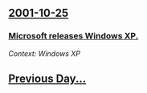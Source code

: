 ## [2001-10-25](/news/2001/10/25/index.md)

### [ Microsoft releases Windows XP.](/news/2001/10/25/microsoft-releases-windows-xp.md)
_Context: Windows XP_

## [Previous Day...](/news/2001/10/24/index.md)

